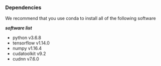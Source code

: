### Dependencies
We recommend that you use conda to install all of the following software

***software list***
<a name="Protein_Embedding_Model"/>
- python      v3.6.8
- tensorflow  v1.14.0
- numpy       v1.16.4
- cudatoolkit v9.2
- cudnn       v7.6.0
